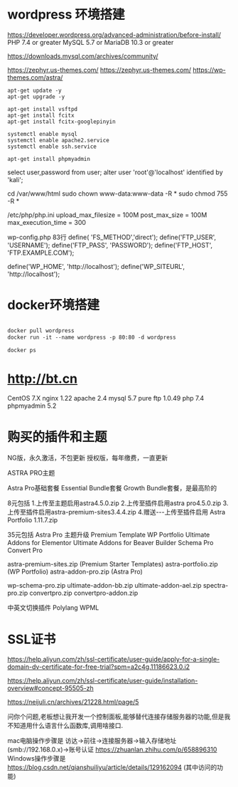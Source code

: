 

# wordpress 环境搭建

https://developer.wordpress.org/advanced-administration/before-install/
PHP 7.4 or greater
MySQL 5.7 or MariaDB 10.3 or greater

https://downloads.mysql.com/archives/community/


https://zephyr.us-themes.com/
https://zephyr.us-themes.com/
https://wp-themes.com/astra/

```
apt-get update -y
apt-get upgrade -y

apt-get install vsftpd
apt-get install fcitx
apt-get install fcitx-googlepinyin

systemctl enable mysql
systemctl enable apache2.service
systemctl enable ssh.service

apt-get install phpmyadmin

```

select user,password from user;
alter user 'root'@'localhost' identified by 'kali';

cd /var/www/html
sudo chown www-data:www-data -R *
sudo chmod 755 -R *

/etc/php/php.ini
upload_max_filesize = 100M
post_max_size = 100M
max_execution_time = 300


wp-config.php
83行 define( 'FS_METHOD','direct');
define('FTP_USER', 'USERNAME');
define('FTP_PASS', 'PASSWORD');
define('FTP_HOST', 'FTP.EXAMPLE.COM');

define('WP_HOME', 'http://localhost');
define('WP_SITEURL', 'http://localhost');


# docker环境搭建

```md

docker pull wordpress
docker run -it --name wordpress -p 80:80 -d wordpress

docker ps

```


# http://bt.cn

CentOS 7.X
nginx 1.22
apache 2.4
mysql 5.7
pure ftp 1.0.49
php 7.4
phpmyadmin 5.2



# 购买的插件和主题

NG版，永久激活，不包更新
授权版，每年缴费，一直更新


ASTRA PRO主题

Astra Pro基础套餐
Essential Bundle套餐
Growth Bundle套餐，是最高阶的

8元包括
1.上传至主题启用astra4.5.0.zip
2.上传至插件启用astra pro4.5.0.zip
3.上传至插件启用astra-premium-sites3.4.4.zip
4.赠送---上传至插件启用 Astra Portfolio 1.11.7.zip

35元包括
Astra Pro 主题升级
Premium Template
WP Portfolio
Ultimate Addons for Elementor
Ultimate Addons for Beaver Builder
Schema Pro
Convert Pro

astra-premium-sites.zip (Premium Starter Templates)
astra-portfolio.zip (WP Portfolio)
astra-addon-pro.zip (Astra Pro)

wp-schema-pro.zip
ultimate-addon-bb.zip
ultimate-addon-ael.zip
spectra-pro.zip
convertpro.zip
convertpro-addon.zip


中英文切换插件 Polylang WPML



# SSL证书

https://help.aliyun.com/zh/ssl-certificate/user-guide/apply-for-a-single-domain-dv-certificate-for-free-trial?spm=a2c4g.11186623.0.i2

https://help.aliyun.com/zh/ssl-certificate/user-guide/installation-overview#concept-95505-zh

https://neijuli.cn/archives/21228.html/page/5




问你个问题,老板想让我开发一个控制面板,能够替代连接存储服务器的功能,但是我不知道用什么语言什么函数库,调用啥接口.

mac电脑操作步骤是 访达->前往->连接服务器->输入存储地址(smb://192.168.0.x)->账号认证 https://zhuanlan.zhihu.com/p/658896310
Windows操作步骤是 https://blog.csdn.net/qianshuiliyu/article/details/129162094 (其中访问的功能)



